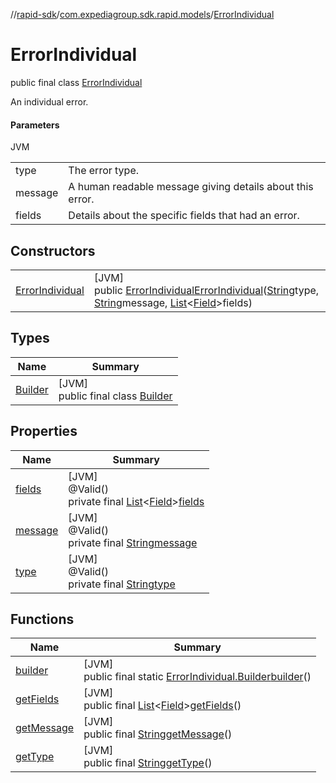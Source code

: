 //[rapid-sdk](../../../index.md)/[com.expediagroup.sdk.rapid.models](../index.md)/[ErrorIndividual](index.md)

# ErrorIndividual

public final class [ErrorIndividual](index.md)

An individual error.

#### Parameters

JVM

| | |
|---|---|
| type | The error type. |
| message | A human readable message giving details about this error. |
| fields | Details about the specific fields that had an error. |

## Constructors

| | |
|---|---|
| [ErrorIndividual](-error-individual.md) | [JVM]<br>public [ErrorIndividual](index.md)[ErrorIndividual](-error-individual.md)([String](https://docs.oracle.com/javase/8/docs/api/java/lang/String.html)type, [String](https://docs.oracle.com/javase/8/docs/api/java/lang/String.html)message, [List](https://docs.oracle.com/javase/8/docs/api/java/util/List.html)&lt;[Field](../-field/index.md)&gt;fields) |

## Types

| Name | Summary |
|---|---|
| [Builder](-builder/index.md) | [JVM]<br>public final class [Builder](-builder/index.md) |

## Properties

| Name | Summary |
|---|---|
| [fields](index.md#1151422189%2FProperties%2F700308213) | [JVM]<br>@Valid()<br>private final [List](https://docs.oracle.com/javase/8/docs/api/java/util/List.html)&lt;[Field](../-field/index.md)&gt;[fields](index.md#1151422189%2FProperties%2F700308213) |
| [message](index.md#-1592751379%2FProperties%2F700308213) | [JVM]<br>@Valid()<br>private final [String](https://docs.oracle.com/javase/8/docs/api/java/lang/String.html)[message](index.md#-1592751379%2FProperties%2F700308213) |
| [type](index.md#1641709516%2FProperties%2F700308213) | [JVM]<br>@Valid()<br>private final [String](https://docs.oracle.com/javase/8/docs/api/java/lang/String.html)[type](index.md#1641709516%2FProperties%2F700308213) |

## Functions

| Name | Summary |
|---|---|
| [builder](builder.md) | [JVM]<br>public final static [ErrorIndividual.Builder](-builder/index.md)[builder](builder.md)() |
| [getFields](get-fields.md) | [JVM]<br>public final [List](https://docs.oracle.com/javase/8/docs/api/java/util/List.html)&lt;[Field](../-field/index.md)&gt;[getFields](get-fields.md)() |
| [getMessage](get-message.md) | [JVM]<br>public final [String](https://docs.oracle.com/javase/8/docs/api/java/lang/String.html)[getMessage](get-message.md)() |
| [getType](get-type.md) | [JVM]<br>public final [String](https://docs.oracle.com/javase/8/docs/api/java/lang/String.html)[getType](get-type.md)() |
